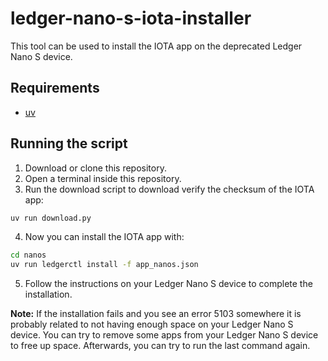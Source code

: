 # ledger-nano-s-iota-installer

This tool can be used to install the IOTA app on the deprecated Ledger Nano S device.

## Requirements

- [uv](https://docs.astral.sh/uv/getting-started/installation/#standalone-installer)

## Running the script

1. Download or clone this repository.
2. Open a terminal inside this repository.
3. Run the download script to download verify the checksum of the IOTA app:
```bash
uv run download.py
```
4. Now you can install the IOTA app with:
```bash
cd nanos
uv run ledgerctl install -f app_nanos.json
```
5. Follow the instructions on your Ledger Nano S device to complete the installation.

**Note:** If the installation fails and you see an error 5103 somewhere it is probably related to not having enough space on your Ledger Nano S device. You can try to remove some apps from your Ledger Nano S device to free up space. Afterwards, you can try to run the last command again.